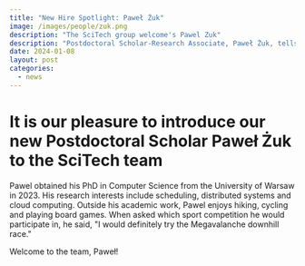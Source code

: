 ```yaml
---
title: "New Hire Spotlight: Paweł Żuk"
image: /images/people/zuk.png
description: "The SciTech group welcome's Pawel Zuk"
description: "Postdoctoral Scholar-Research Associate, Paweł Żuk, tells the SciTech group a little bit about himself"
date: 2024-01-08
layout: post
categories:
  - news
---
```


# It is our pleasure to introduce our new Postdoctoral Scholar Paweł Żuk to the SciTech team

Pawel obtained his PhD in Computer Science from the University of Warsaw in 2023.
His research interests include scheduling, distributed systems and cloud computing.
Outside his academic work, Pawel enjoys hiking, cycling and playing board games.
When asked which sport competition he would participate in, he said,
"I would definitely try the Megavalanche downhill race."

Welcome to the team, Paweł!




